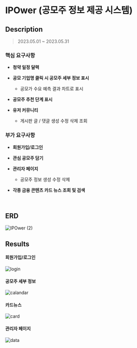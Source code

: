 # IPOwer (공모주 정보 제공 시스템)
## Description
> 2023.05.01 ~ 2023.05.31
### 핵심 요구사항
* **청약 일정 달력**
* **공모 기업명 클릭 시 공모주 세부 정보 표시**
  - 공모가 수요 예측 결과 차트로 표시
* **공모주 추천 단계 표시**

* **유저 커뮤니티**
  - 게시판 글 / 댓글 생성 수정 삭제 조회
    
### 부가 요구사항  
* **회원가입/로그인**
* **관심 공모주 담기**
* **관리자 페이지**
   - 공모주 정보 생성 수정 삭제
    
* **각종 금융 콘텐츠 카드 뉴스 조회 및 검색**

<br>

## ERD  
![IPOwer (2)](https://github.com/cielo0105/cielo0105/assets/76719926/d08174fe-c42d-43f5-93cb-edf79b17f357)

## Results
#### 회원가입/로그인
![login](https://github.com/cielo0105/cielo0105/assets/76719926/b9886290-1923-4a40-b9c6-4be04ae57965)
#### 공모주 세부 정보
![calandar](https://github.com/cielo0105/cielo0105/assets/76719926/d9fe4b85-c63e-4175-839f-cfb1377462b6)
#### 카드뉴스
![card](https://github.com/cielo0105/cielo0105/assets/76719926/47356513-f2a5-49aa-8b30-b5554c9710d7)
#### 관리자 페이지
![data](https://github.com/cielo0105/cielo0105/assets/76719926/9bbef4f5-a5ea-4d19-b6e2-3dedc8fa8254)

